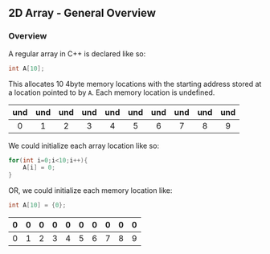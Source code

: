 ## 2D Array - General Overview

### Overview

A regular array in C++ is declared like so:

```cpp
int A[10];
```

This allocates 10 4byte memory locations with the starting address stored at a location pointed to by `A`. Each memory location is undefined. 

| und  | und   | und   |  und  | und   |  und  | und   | und   |  und  | und   |
|:----:|:-----:|:-----:|:-----:|:-----:|:-----:|:-----:|:-----:|:-----:|:-----:|  
| 0 | 1 | 2 | 3 | 4 | 5 | 6 | 7 | 8 | 9 |

We could initialize each array location like so:

```cpp
for(int i=0;i<10;i++){
    A[i] = 0;
}
```

OR, we could initialize each memory location like:

```cpp
int A[10] = {0};
```

| 0  | 0   | 0   |  0  | 0   |  0  | 0   | 0   |  0  | 0   |
|:----:|:-----:|:-----:|:-----:|:-----:|:-----:|:-----:|:-----:|:-----:|:-----:|  
| 0 | 1 | 2 | 3 | 4 | 5 | 6 | 7 | 8 | 9 |

